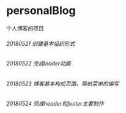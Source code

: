 # personalBlog
个人博客的项目

###### 20180521 创建基本组织形式
###### 20180522 完成loader动画
###### 20180523 博客基本构成页面，导航菜单的编写
###### 20180524 完成header和footer主要制作